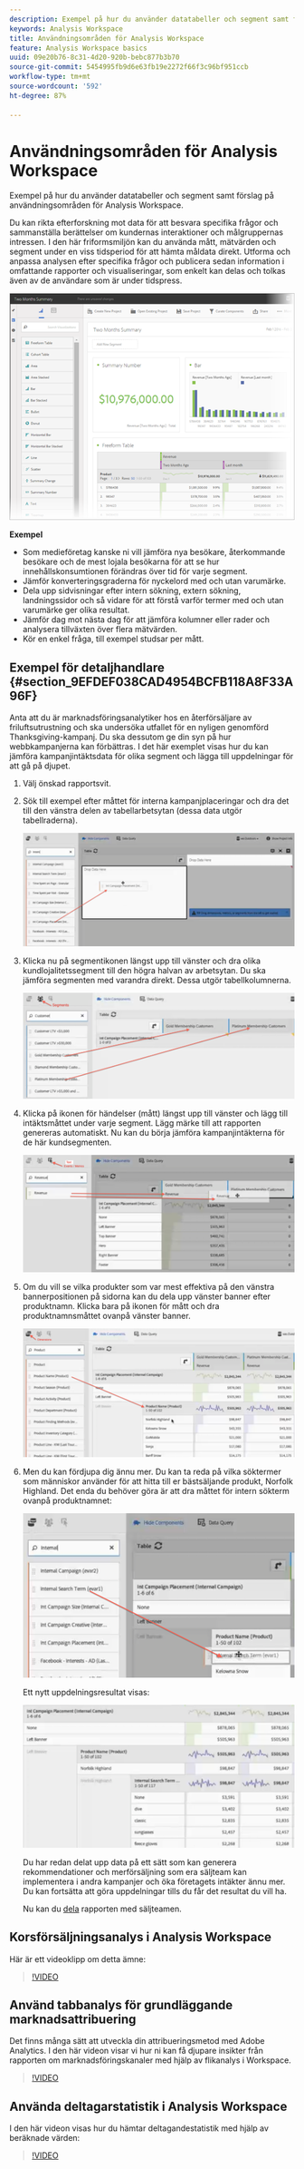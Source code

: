 ```yaml
---
description: Exempel på hur du använder datatabeller och segment samt förslag på användningsområden för Analysis Workspace.
keywords: Analysis Workspace
title: Användningsområden för Analysis Workspace
feature: Analysis Workspace basics
uuid: 09e20b76-8c31-4d20-920b-bebc877b3b70
source-git-commit: 5454995fb9d6e63fb19e2272f66f3c96bf951ccb
workflow-type: tm+mt
source-wordcount: '592'
ht-degree: 87%

---
```



# Användningsområden för Analysis Workspace

Exempel på hur du använder datatabeller och segment samt förslag på användningsområden för Analysis Workspace.

Du kan rikta efterforskning mot data för att besvara specifika frågor och sammanställa berättelser om kundernas interaktioner och målgruppernas intressen. I den här friformsmiljön kan du använda mått, mätvärden och segment under en viss tidsperiod för att hämta måldata direkt. Utforma och anpassa analysen efter specifika frågor och publicera sedan information i omfattande rapporter och visualiseringar, som enkelt kan delas och tolkas även av de användare som är under tidspress.

![](assets/two-months-summary-project.png)

**Exempel**

* Som medieföretag kanske ni vill jämföra nya besökare, återkommande besökare och de mest lojala besökarna för att se hur innehållskonsumtionen förändras över tid för varje segment.
* Jämför konverteringsgraderna för nyckelord med och utan varumärke.
* Dela upp sidvisningar efter intern sökning, extern sökning, landningssidor och så vidare för att förstå varför termer med och utan varumärke ger olika resultat.
* Jämför dag mot nästa dag för att jämföra kolumner eller rader och analysera tillväxten över flera mätvärden.
* Kör en enkel fråga, till exempel studsar per mått.

## Exempel för detaljhandlare {#section_9EFDEF038CAD4954BCFB118A8F33A96F}

Anta att du är marknadsföringsanalytiker hos en återförsäljare av friluftsutrustning och ska undersöka utfallet för en nyligen genomförd Thanksgiving-kampanj. Du ska dessutom ge din syn på hur webbkampanjerna kan förbättras. I det här exemplet visas hur du kan jämföra kampanjintäktsdata för olika segment och lägga till uppdelningar för att gå på djupet.

1. Välj önskad rapportsvit.
1. Sök till exempel efter måttet för interna kampanjplaceringar och dra det till den vänstra delen av tabellarbetsytan (dessa data utgör tabellraderna).

   ![](assets/drag_dimension.png)

1. Klicka nu på segmentikonen längst upp till vänster och dra olika kundlojalitetssegment till den högra halvan av arbetsytan. Du ska jämföra segmenten med varandra direkt. Dessa utgör tabellkolumnerna.

   ![](assets/drag_segments.png)

1. Klicka på ikonen för händelser (mått) längst upp till vänster och lägg till intäktsmåttet under varje segment. Lägg märke till att rapporten genereras automatiskt. Nu kan du börja jämföra kampanjintäkterna för de här kundsegmenten.

   ![](assets/drag_metrics.png)

1. Om du vill se vilka produkter som var mest effektiva på den vänstra bannerpositionen på sidorna kan du dela upp vänster banner efter produktnamn. Klicka bara på ikonen för mått och dra produktnamnsmåttet ovanpå vänster banner.

   ![](assets/breakdown_prodname.png)

1. Men du kan fördjupa dig ännu mer. Du kan ta reda på vilka söktermer som människor använder för att hitta till er bästsäljande produkt, Norfolk Highland. Det enda du behöver göra är att dra måttet för intern sökterm ovanpå produktnamnet:

   ![](assets/breakdown_intsearchterm.png)

   Ett nytt uppdelningsresultat visas:

   ![](assets/breakdown_result.png)

   Du har redan delat upp data på ett sätt som kan generera rekommendationer och merförsäljning som era säljteam kan implementera i andra kampanjer och öka företagets intäkter ännu mer. Du kan fortsätta att göra uppdelningar tills du får det resultat du vill ha.

   Nu kan du [dela](/help/analyze/analysis-workspace/curate-share/curate.md) rapporten med säljteamen.

## Korsförsäljningsanalys i Analysis Workspace

Här är ett videoklipp om detta ämne:

>[!VIDEO](https://video.tv.adobe.com/v/25864/?quality=12)

## Använd tabbanalys för grundläggande marknadsattribuering

Det finns många sätt att utveckla din attribueringsmetod med Adobe Analytics. I den här videon visar vi hur ni kan få djupare insikter från rapporten om marknadsföringskanaler med hjälp av flikanalys i Workspace.

>[!VIDEO](https://video.tv.adobe.com/v/39237/?quality=12)

## Använda deltagarstatistik i Analysis Workspace

I den här videon visas hur du hämtar deltagandestatistik med hjälp av beräknade värden:

>[!VIDEO](https://video.tv.adobe.com/v/41266/?quality=12)
